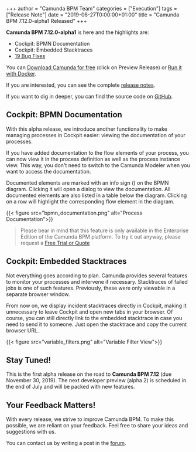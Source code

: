 +++
author = "Camunda BPM Team"
categories = ["Execution"]
tags = ["Release Note"]
date = "2019-06-27T0:00:00+01:00"
title = "Camunda BPM 7.12.0-alpha1 Released"
+++

**Camunda BPM 7.12.0-alpha1** is here and the highlights are:

* Cockpit: BPMN Documentation
* Cockpit: Embedded Stacktraces
* [19 Bug Fixes](https://app.camunda.com/jira/issues/?jql=issuetype%20%3D%20%22Bug%20Report%22%20AND%20fixVersion%20%3D%207.12.0-alpha1)

You can [Download Camunda for free](https://camunda.com/download/) (click on Preview Release) or [Run it with Docker](https://hub.docker.com/r/camunda/camunda-bpm-platform/).


If you are interested, you can see the complete [release notes](https://app.camunda.com/jira/secure/ReleaseNote.jspa?projectId=10230&version=15494).

If you want to dig in deeper, you can find the source code on [GitHub](https://github.com/camunda/camunda-bpm-platform/releases/tag/7.12.0-alpha1).

<!--more-->

## Cockpit: BPMN Documentation
With this alpha release, we introduce another functionality to make managing processes in Cockpit easier: viewing the documentation of your processes.

If you have added documentation to the flow elements of your process, you can now view it in the process definition as well as the process instance view. This way, you don't need to switch to the Camunda Modeler when you want to access the documentation.

Documented elements are marked with an info sign (<i class="glyphicon glyphicon-info-sign"></i>) on the BPMN diagram. Clicking it will open a dialog to view the documentation. All documented elements are also listed in a table below the diagram. Clicking on a row will highlight the corresponding flow element in the diagram.

{{< figure src="bpmn_documentation.png" alt="Process Documentation">}}

> Please bear in mind that this feature is only available in the Enterprise Edition of the Camunda BPM platform. To try it out anyway, please request a [Free Trial or Quote](https://camunda.com/enterprise/)

## Cockpit: Embedded Stacktraces
Not everything goes according to plan. Camunda provides several features to monitor your processes and intervene if necessary. Stacktraces of failed jobs is one of such features. Previously, these were only viewable in a separate browser window.

From now on, we display incident stacktraces directly in Cockpit, making it unnecessary to leave Cockpit and open new tabs in your browser. Of course, you can still directly link to the embedded stacktrace in case you need to send it to someone. Just open the stacktrace and copy the current browser URL.

{{< figure src="variable_filters.png" alt="Variable Filter View">}}

## Stay Tuned!

This is the first alpha release on the road to **Camunda BPM 7.12** (due November 30, 2019). The next developer preview 
(alpha 2) is scheduled in the end of July and will be packed with new features.

## Your Feedback Matters!

With every release, we strive to improve Camunda BPM. To make this possible, we are reliant on your feedback. Feel free to share your ideas and suggestions with us.

You can contact us by writing a post in the [forum](https://forum.camunda.org/).
